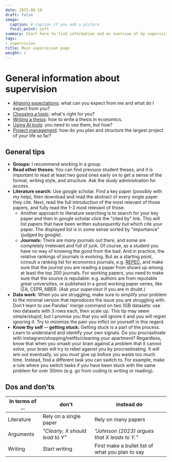 ```yaml
---
date: 2025-06-10 
draft: false
image:
  caption: # caption if you add a picture 
  focal_point: Left
summary: Start here to find information and an overview of my supervision pages. 
tags:
- supervision
title: Main supervision page 
weight: 1
---
```



# General information about supervision

* [Aligning expectations](/supervision/expectations): what can you expect from me and what do I expect from you?
* [Choosing a topic](/supervision/topic): what's right for you? 
* [Writing a thesis](/supervision/writing): how to write a thesis in economics. 
* [Using AI tools](/supervision/ai): you need to use them, but how? 
* [Project management](/supervision/management): how do you plan and structure the largest project of your life so far? 


## General tips 

* **Groups:** I recommend working in a group. 
* **Read other theses:** You can find previuos student theses, and it is important to read at least two good ones early on to get a sense of the format, writing style, and structure. Ask the study administraiton for access. 
* **Literature search:** Use google scholar. Find a key paper (possibly with my help), then download and read the abstract of every single paper they cite. Next, read the full introduction of the most relevant of those papers, and fully read the 1-3 most relevant of those. 
	* Another approach to literature searching is to search for your key paper and then in google scholar click the "cited by" link. This will list papers that have been written *subsequently* but which cite your paper. The displayed list is in some sense sorted by "importance" (judged by google). 
	* ***Journals:*** There are *many* journals out there, and some are completely irrelevant and full of junk. Of course, as a student you have no way of knowing the good from the bad. And in practice, the relative rankings of journals is evolving. But as a starting point, consult a ranking list for economics journals, e.g. [REPEC](https://ideas.repec.org/top/top.journals.all.html), and make sure that the journal you are reading a paper from shows up among at least the top 200 journals. For working papers, you need to make sure that the source is reputable: e.g. authors are from reputable great universities, or published in a good working paper series, like IZA, CEPR, NBER. (Ask your supervisor if you are in doubt.) 
* **Data work:** When you are struggling, make sure to simplify your problem to the minimal version that reproduces the issue you are struggling with. Don't learn to use Pandas' merge command on two 1GB datasets: use two datasets with 3 rows each, then scale up. This tip may seem simple/stupid, but I promise you that you will ignore it and you will regret ignoring it. Try to minimize the pain you inflict on yourself in this regard. 
* **Know thy self -- getting stuck:** Getting stuck is a part of the process. Learn to understand and identify your own signals. Do you procrastinate with instagram/shopping/netflix/cleaning your apartment? Regardless, know that when you smash your brain against a problem that it cannot solve, your brain will try to rebel against you by procrastinating. It *will* win out eventually, so you *must* give up before you waste too much time. Instead, find a different task you can switch to. For example, make a rule where you switch tasks if you have been stuck with the same problem for over 30min (e.g. go from coding to writing or reading).  

## Dos and don'ts

| In terms of ... | don't | instead do | 
| -- | -- | -- | 
| Literature | Rely on a single paper | Rely on many papers | 
| Arguments | *"Clearly, X should lead to Y"* | *"Johnson (2023) argues that X leads to Y."* | 
| Writing | Start writing | First make a bullet list of what you plan to say | 
